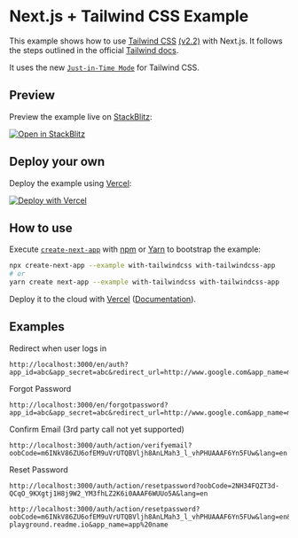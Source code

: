 # Next.js + Tailwind CSS Example

This example shows how to use [Tailwind CSS](https://tailwindcss.com/) [(v2.2)](https://blog.tailwindcss.com/tailwindcss-2-2) with Next.js. It follows the steps outlined in the official [Tailwind docs](https://tailwindcss.com/docs/guides/nextjs).

It uses the new [`Just-in-Time Mode`](https://tailwindcss.com/docs/just-in-time-mode) for Tailwind CSS.

## Preview

Preview the example live on [StackBlitz](http://stackblitz.com/):

[![Open in StackBlitz](https://developer.stackblitz.com/img/open_in_stackblitz.svg)](https://stackblitz.com/github/vercel/next.js/tree/canary/examples/with-tailwindcss)

## Deploy your own

Deploy the example using [Vercel](https://vercel.com?utm_source=github&utm_medium=readme&utm_campaign=next-example):

[![Deploy with Vercel](https://vercel.com/button)](https://vercel.com/new/git/external?repository-url=https://github.com/vercel/next.js/tree/canary/examples/with-tailwindcss&project-name=with-tailwindcss&repository-name=with-tailwindcss)

## How to use

Execute [`create-next-app`](https://github.com/vercel/next.js/tree/canary/packages/create-next-app) with [npm](https://docs.npmjs.com/cli/init) or [Yarn](https://yarnpkg.com/lang/en/docs/cli/create/) to bootstrap the example:

```bash
npx create-next-app --example with-tailwindcss with-tailwindcss-app
# or
yarn create next-app --example with-tailwindcss with-tailwindcss-app
```

Deploy it to the cloud with [Vercel](https://vercel.com/new?utm_source=github&utm_medium=readme&utm_campaign=next-example) ([Documentation](https://nextjs.org/docs/deployment)).

## Examples

Redirect when user logs in
```
http://localhost:3000/en/auth?app_id=abc&app_secret=abc&redirect_url=http://www.google.com&app_name=myApp
```

Forgot Password
```
http://localhost:3000/en/forgotpassword?app_id=abc&app_secret=abc&redirect_url=http://www.google.com&app_name=myApp
```

Confirm Email (3rd party call not yet supported)
```
http://localhost:3000/auth/action/verifyemail?oobCode=m6INkV86ZU6ofEM9uVrUTQBVljh8AnLMah3_l_vhPHUAAAF6Yn5FUw&lang=en 
```

Reset Password
```
http://localhost:3000/auth/action/resetpassword?oobCode=2NH34FQZT3d-QCqO_9KXgtj1H8j9W2_YM3fhLZ2K6i0AAAF6WUUo5A&lang=en

http://localhost:3000/auth/action/resetpassword?oobCode=m6INkV86ZU6ofEM9uVrUTQBVljh8AnLMah3_l_vhPHUAAAF6Yn5FUw&lang=en&app_id=digiapp&app_secret=12345&redirect_url=https://developer-playground.readme.io&app_name=app%20name   
```

